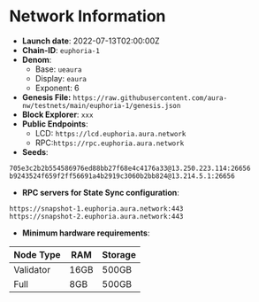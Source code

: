 # Network Information
- **Launch date**: 2022-07-13T02:00:00Z
- **Chain-ID**: `euphoria-1`
- **Denom**:
    - Base: `ueaura`
    - Display: `eaura`
    - Exponent: 6
- **Genesis File:** `https://raw.githubusercontent.com/aura-nw/testnets/main/euphoria-1/genesis.json`
- **Block Explorer**: `xxx`
- **Public Endpoints**:
  - LCD: `https://lcd.euphoria.aura.network`
  - RPC:`https://rpc.euphoria.aura.network`
- **Seeds**:
```
705e3c2b2b554586976ed88bb27f68e4c4176a33@13.250.223.114:26656
b9243524f659f2ff56691a4b2919c3060b2bb824@13.214.5.1:26656
```
- **RPC servers for State Sync configuration**:
```
https://snapshot-1.euphoria.aura.network:443
https://snapshot-2.euphoria.aura.network:443
```
- **Minimum hardware requirements**:

| Node Type  | RAM  | Storage  | 
|------------|------|----------|
| Validator  | 16GB | 500GB    |
| Full       | 8GB  | 500GB    |  
